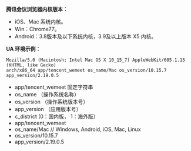 **腾讯会议浏览器内核版本：**
- iOS、Mac 系统内核。
- Win：Chrome77。
- Android：3.8版本及以下系统内核，3.9及以上版本 X5 内核。

**UA 环境示例：**
```plaintext
Mozilla/5.0 (Macintosh; Intel Mac OS X 10_15_7) AppleWebKit/605.1.15 (KHTML, like Gecko) 
arch/x86_64 app/tencent_wemeet os_name/Mac os_version/10.15.7 app_version/2.19.0.5
```
- app/tencent_wemeet  固定字符串
- os_name （操作系统名称）
- os_version （操作系统版本号）
- app_version （应用版本号）
- c_district (0：国内版， 1：海外版）
- app/tencent_wemeet
- os_name/Mac    // Windows, Android, iOS, Mac, Linux
- os_version/10.15.7
- app_version/2.19.0.5

